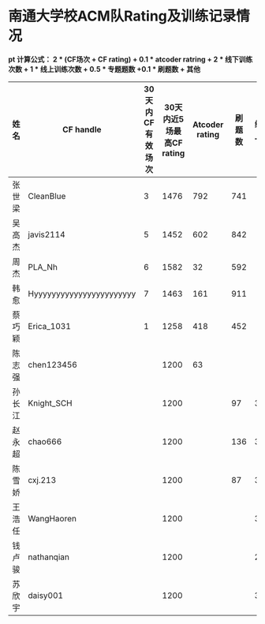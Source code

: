 # 南通大学校ACM队Rating及训练记录情况

**pt 计算公式： 2 * (CF场次 + CF rating) + 0.1 * atcoder ratring + 2 * 线下训练次数 + 1 * 线上训练次数 + 0.5 * 专题题数 +0.1 * 刷题数 + 其他**


| 姓名  | CF handle                | 30天内CF 有效场次 | 30天内近5场最高CF rating | Atcoder rating | 刷题数 | 线上 | 线下 | 专题题数 | 其他 | pt   |
| --- | ------------------------ | ----------- | ------------------ | -------------- | --- | -- | -- | ---- | -- | ---- |
| 张世梁 | CleanBlue                | 3           | 1476               | 792            | 741 |    |    |      |    | 3825 |
| 吴高杰 | javis2114                | 5           | 1452               | 602            | 842 |    |    |      |    | 3601 |
| 周杰  | PLA\_Nh                  | 6           | 1582               | 32             | 592 |    |    |      |    | 3268 |
| 韩愈  | Hyyyyyyyyyyyyyyyyyyyyyyy | 7           | 1463               | 161            | 911 |    |    |      |    | 3193 |
| 蔡巧颖 | Erica\_1031              | 1           | 1258               | 418            | 452 |    |    |      |    | 2982 |
| 陈志强 | chen123456               |             | 1200               | 63             |     |    |    |      |    | 2463 |
| 孙长江 | Knight\_SCH              |             | 1200               |                | 97  | 3  | 4  | 16   | 11 | 2444 |
| 赵永超 | chao666                  |             | 1200               |                | 136 | 3  | 4  | 3    | 3  | 2427 |
| 陈雪娇 | cxj.213                  |             | 1200               |                | 87  | 3  | 2  | 4    | 4  | 2422 |
| 王浩任 | WangHaoren               |             | 1200               |                |     | 3  | 4  | 7    | 4  | 2418 |
| 钱卢骏 | nathanqian               |             | 1200               |                |     | 2  |    | 8    | 6  | 2416 |
| 苏欣宇 | daisy001                 |             | 1200               |                |     | 3  | 4  | 2    | 1  | 2410 |
